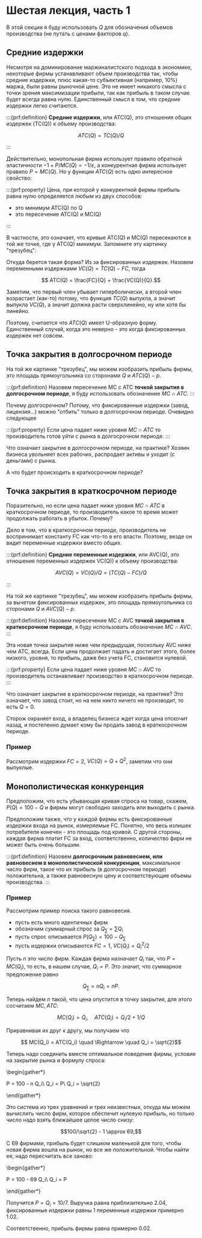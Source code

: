 # Шестая лекция, часть 1

В этой секции я буду использовать $Q$ для обозначения объемов производства (не путать с ценами факторов $q$).

## Средние издержки

Несмотря на доминирование маржиналистского подхода в экономике, некоторые фирмы устанавливают объем производства так, чтобы средние издержки, плюс какая-то субъективная (например, 10\%) маржа, были равны рыночной цене. Это не имеет никакого смысла с точки зрения максимизации прибыли, так как прибыль в таком случае будет всегда равна нулю. Единственный смысл в том, что средние издержки легко считаются. 

:::{prf:definition}
**Средние издержки**, или ATC(Q), это отношения общих издержек (TC(Q)) к объему производства:

$$ATC(Q) = TC(Q)/Q$$

:::

Действительно, монопольная фирма использует правило обратной эластичности $-1 + P/MC(Q) = -1/\varepsilon$, а конкурентная фирма использует правило $P = MC(Q)$. Но у функции $ATC(Q)$ есть одно интересное свойство:

:::{prf:property}
Цена, при которой у конкурентной фирмы прибыль равна нулю определяется любым из двух способов:
- это минимум ATC(Q) по Q
- это пересечение ATC(Q) и MC(Q)

:::

В частности, это означает, что кривые ATC(Q) и MC(Q) пересекаются в той же точке, где у ATC(Q) минимум. Запомните эту картинку "трезубец":

Откуда берется такая форма? Из за фиксированных издержек. Назовем переменными издержками $VC(Q) = TC(Q) - FC$, тогда

$$ ATC(Q) = \frac{FC}{Q} + \frac{VC(Q)}{Q}.$$

Заметим, что первый член убывает гиперболически, а второй член возрастает (как-то) потому, что функция $TC(Q)$ выпукла, а значит выпукла $VC(Q)$, а значит должна расти сверхлинейно, ну или хотя бы линейно.

Поэтому, считается что $ATC(Q)$ имеет U-образную форму. Единственный случай, когда это неверно - это когда фиксированных издержек нет совсем.

## Точка закрытия в долгосрочном периоде

На той же картинке "трезубец", мы можем изобразить прибыль фирмы, это площадь прямоугольника со сторонами $Q$ и $ATC(Q)-p$. 

:::{prf:definition}
Назовем пересечение MC с ATC **точкой закрытия в долгосрочном периоде**, я буду использовать обозначение $MC \cap ATC$.
:::

Почему долгосрочном? Потому, что фиксированные издержки (завод, лицензия...) можно "отбить" только в долгосрочном периоде. Очевидно следующее

:::{prf:property}
Если цена падает ниже уровня $MC \cap ATC$ то производитель готов уйти с рынка в долгосрочном периоде.
:::

Что означает закрытие в долгосрочном периоде, на практике? Хозяин бизнеса увольняет всех рабочих, распродает активы и уходит (с деньгами) с рынка.

А что будет происходить в краткосрочном периоде?

## Точка закрытия в краткосрочном периоде

Поразительно, но если цена падает ниже уровня $MC \cap ATC$ в краткосрочном периоде, то производитель какое то время может продолжать работать в убыток. Почему?

Дело в том, что в краткосрочном периоде, производитель не воспринимает константу FC как что-то в его власти. Поэтому, везде он видит переменные издержки вместо общих.

:::{prf:definition}
**Средние переменные издержки**, или AVC(Q), это отношения переменных издержек VC(Q)) к объему производства:

$$AVC(Q) = VC(Q)/Q = (TC(Q) - FC)/Q$$

:::

На той же картинке "трезубец", мы можем изобразить прибыль фирмы, за вычетом фиксированных издержек, это площадь прямоугольника со сторонами $Q$ и $AVC(Q)-p$. 

:::{prf:definition}
Назовем пересечение MC с AVC **точкой закрытия в краткосрочном периоде**, я буду использовать обозначение $MC \cap AVC$.
:::

Эта новая точка закрытия ниже чем предыдущая, поскольку AVC ниже чем ATC, всегда. Если цена продолжает падать и достигает этого, более низкого, уровня, то прибыль, даже без учета FC, становится нулевой.

:::{prf:property}
Если цена падает ниже уровня $MC \cap AVC$ то производитель останавливает производство в краткосрочном периоде.
:::

Что означает закрытие в краткосрочном периоде, на практике? Это означает, что завод стоит, но на нем никто ничего не производит, то есть $Q=0$. 

Сторож охраняет вход, а владелец бизнеса ждет когда цена отскочит назад, и постепенно думает кому бы продать завод в краткосрочном периоде.

### Пример

Рассмотрим издержки $FC = 2$, $VC(Q) = Q + Q^2$, заметим что они выпуклые. 

## Монополистическая конкуренция

Предположим, что есть убывающая кривая спроса на товар, скажем, $P(Q) = 100 - Q$ и фирмы могут свободно заходить или выходить с рынка. 

Предположим также, что у каждой фирмы есть фиксированные издержки входа на рынок, измеряемые FC. Понятно, что весь излишек потребителя конечен - это площадь под кривой. С другой стороны, каждая фирма платит FC за вход, соответственно, количество фирм не может быть очень большим.

:::{prf:definition}
Назовем **долгосрочным равновесием, или равновесием в монополистической конкуренции**, максимальное число фирм, такое что их прибыль (в долгосрочном периоде) положительна, а также равновесную цену и соответствующие объемы производства.
:::

### Пример

Рассмотрим пример поиска такого равновесия.

- пусть есть много идентичных фирм
- обозначим суммарный спрос за $Q_{\sum} = \sum Q_i$
- пусть спрос описывается $P(Q_{\sum}) = 100 - Q_{\sum}$
- пусть издержки описываются $FC = 1, \ VC(Q_i) = Q_i^2/2$

Пусть $n$ это число фирм. Каждая фирма назначает $Q_i$ так, что $P = MC(Q_i)$, то есть, в нашем случае, $Q_i = P$. Это значит, что суммарное предложение равно 

$$Q_{\sum} = n Q_i = n P.$$

Теперь найдем $n$ такой, что цена опустится в точку закрытия, для этого сосчитаем $MC, ATC$:

$$ MC(Q_i) = Q_i, \quad ATC(Q_i) = Q_i/2 + 1/Q$$

Приравнивая их друг к другу, мы получаем что

$$ MC(Q_i) = ATC(Q_i) \quad \Rightarrow \quad Q_i = \sqrt{2}$$

Теперь надо соединить вместе оптимальное поведение фирмы, условие на закрытие рынка и формулу спроса:


\begin{gather*}

P = 100 - n Q_i\\
Q_i = P\\
Q_i = \sqrt{2}

\end{gather*}

Это система из трех уравнений и трех неизвестных, откуда мы можем вычислить число фирм, которое обеспечит нулевую прибыль, но только число надо взять ближайшее целое число снизу:

$$100/\sqrt{2} - 1 \approx 69,$$

С 69 фирмами, прибыль будет слишком маленькой для того, чтобы новая фирма вошла на рынок, но все же положительной. Чтобы найти ее, надо пересчитать все заново:

\begin{gather*}

P = 100 - 69 Q_i\\
Q_i = P

\end{gather*}

Получится $P = Q_i = 10/7$. Выручка равна приблизительно $2.04$, фиксированные издержки равны $1$ переменные издержки примерно $1.02$. 

Соответственно, прибыль фирмы равна примерно $0.02$.

